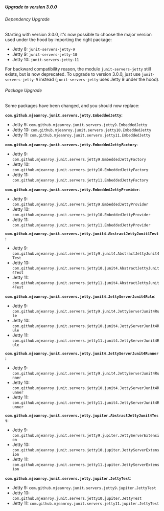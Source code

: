 ##### Upgrade to version 3.0.0

###### Dependency Upgrade

Starting with version 3.0.0, it's now possible to choose the major version used under the hood by importing the right package:
- Jetty 8: `junit-servers-jetty-9`
- Jetty 9: `junit-servers-jetty-10`
- Jetty 10: `junit-servers-jetty-11`

For backward compatibility reason, the module `junit-servers-jetty` still exists, but is now deprecated. To upgrade to version 3.0.0, just use `junit-servers-jetty-9` instead (`junit-servers-jetty` uses Jetty 9 under the hood).

###### Package Upgrade

Some packages have been changed, and you should now replace:

**`com.github.mjeanroy.junit.servers.jetty.EmbeddedJetty`**:
  - Jetty 9: `com.github.mjeanroy.junit.servers.jetty9.EmbeddedJetty`
  - Jetty 10: `com.github.mjeanroy.junit.servers.jetty10.EmbeddedJetty`
  - Jetty 11: `com.github.mjeanroy.junit.servers.jetty11.EmbeddedJetty`

**`com.github.mjeanroy.junit.servers.jetty.EmbeddedJettyFactory`**:
  - Jetty 9: `com.github.mjeanroy.junit.servers.jetty9.EmbeddedJettyFactory`
  - Jetty 10: `com.github.mjeanroy.junit.servers.jetty10.EmbeddedJettyFactory`
  - Jetty 11: `com.github.mjeanroy.junit.servers.jetty11.EmbeddedJettyFactory`

**`com.github.mjeanroy.junit.servers.jetty.EmbeddedJettyProvider`**:
  - Jetty 9: `com.github.mjeanroy.junit.servers.jetty9.EmbeddedJettyProvider`
  - Jetty 10: `com.github.mjeanroy.junit.servers.jetty10.EmbeddedJettyProvider`
  - Jetty 11: `com.github.mjeanroy.junit.servers.jetty11.EmbeddedJettyProvider`


**`com.github.mjeanroy.junit.servers.jetty.junit4.AbstractJettyJunit4Test`**:
  - Jetty 9: `com.github.mjeanroy.junit.servers.jetty9.junit4.AbstractJettyJunit4Test`
  - Jetty 10: `com.github.mjeanroy.junit.servers.jetty10.junit4.AbstractJettyJunit4Test`
  - Jetty 11: `com.github.mjeanroy.junit.servers.jetty11.junit4.AbstractJettyJunit4Test`

**`com.github.mjeanroy.junit.servers.jetty.junit4.JettyServerJunit4Rule`**:
  - Jetty 9: `com.github.mjeanroy.junit.servers.jetty9.junit4.JettyServerJunit4Rule`
  - Jetty 10: `com.github.mjeanroy.junit.servers.jetty10.junit4.JettyServerJunit4Rule`
  - Jetty 11: `com.github.mjeanroy.junit.servers.jetty11.junit4.JettyServerJunit4Rule`

**`com.github.mjeanroy.junit.servers.jetty.junit4.JettyServerJunit4Runner`**:
  - Jetty 9: `com.github.mjeanroy.junit.servers.jetty9.junit4.JettyServerJunit4Runner`
  - Jetty 10: `com.github.mjeanroy.junit.servers.jetty10.junit4.JettyServerJunit4Runner`
  - Jetty 11: `com.github.mjeanroy.junit.servers.jetty11.junit4.JettyServerJunit4Runner`


**`com.github.mjeanroy.junit.servers.jetty.jupiter.AbstractJettyJunit4Test`**:
  - Jetty 9: `com.github.mjeanroy.junit.servers.jetty9.jupiter.JettyServerExtension`
  - Jetty 10: `com.github.mjeanroy.junit.servers.jetty10.jupiter.JettyServerExtension`
  - Jetty 11: `com.github.mjeanroy.junit.servers.jetty11.jupiter.JettyServerExtension`

**`com.github.mjeanroy.junit.servers.jetty.jupiter.JettyTest`**:
  - Jetty 9: `com.github.mjeanroy.junit.servers.jetty9.jupiter.JettyTest`
  - Jetty 10: `com.github.mjeanroy.junit.servers.jetty10.jupiter.JettyTest`
  - Jetty 11: `com.github.mjeanroy.junit.servers.jetty11.jupiter.JettyTest`